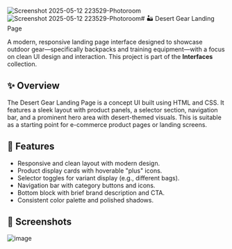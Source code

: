 ![Screenshot 2025-05-12 223529-Photoroom](https://github.com/user-attachments/assets/aad32812-5398-4358-aca3-d5fa92cddc97)![Screenshot 2025-05-12 223529-Photoroom](https://github.com/user-attachments/assets/4b17c116-ab1e-40cb-a55d-3deb0d69a669)# 🏜️ Desert Gear Landing Page

A modern, responsive landing page interface designed to showcase outdoor gear—specifically backpacks and training equipment—with a focus on clean UI design and interaction. This project is part of the **Interfaces** collection.

## ✨ Overview

The Desert Gear Landing Page is a concept UI built using HTML and CSS. It features a sleek layout with product panels, a selector section, navigation bar, and a prominent hero area with desert-themed visuals. This is suitable as a starting point for e-commerce product pages or landing screens.

## 🎨 Features

- Responsive and clean layout with modern design.
- Product display cards with hoverable "plus" icons.
- Selector toggles for variant display (e.g., different bags).
- Navigation bar with category buttons and icons.
- Bottom block with brief brand description and CTA.
- Consistent color palette and polished shadows.

## 📸 Screenshots
![image](https://github.com/user-attachments/assets/f07d38af-8461-46de-a2a4-63c4b27924c4)
